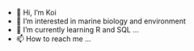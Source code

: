 - 👋 Hi, I’m Koi
- 👀 I’m interested in marine biology and environment
- 🌱 I’m currently learning R and SQL ...
- 📫 How to reach me ...

<!---
Kaiosk13/Kaiosk13 is a ✨ special ✨ repository because its `README.md` (this file) appears on your GitHub profile.
You can click the Preview link to take a look at your changes.
--->
